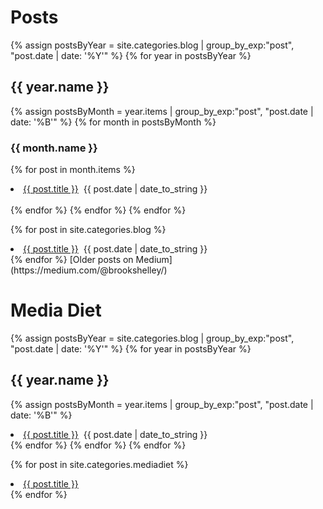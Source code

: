 # Posts

{% assign postsByYear = site.categories.blog | group_by_exp:"post", "post.date | date: '%Y'" %}
{% for year in postsByYear %}
## {{ year.name }}
{% assign postsByMonth = year.items | group_by_exp:"post", "post.date | date: '%B'" %}
{% for month in postsByMonth %}
### {{ month.name }}
{% for post in month.items %}
<li><a href="{{ post.url }}">{{ post.title }}</a>
&nbsp;<span>{{ post.date | date_to_string }}</span></li>
<br />
{% endfor %}
{% endfor %}
{% endfor %}

{% for post in site.categories.blog %}
<li>
  <a href="{{ post.url }}">{{ post.title }}</a>
   &nbsp;<span>{{ post.date | date_to_string }}</span>
</li>
{% endfor %}
[Older posts on Medium](https://medium.com/@brookshelley/)

# Media Diet

{% assign postsByYear = site.categories.blog | group_by_exp:"post", "post.date | date: '%Y'" %}
{% for year in postsByYear %}
## {{ year.name }}
{% assign postsByMonth = year.items | group_by_exp:"post", "post.date | date: '%B'" %}
<li><a href="{{ post.url }}">{{ post.title }}</a>
&nbsp;<span>{{ post.date | date_to_string }}</span></li>
{% endfor %}
{% endfor %}
{% endfor %}


{% for post in site.categories.mediadiet %}
<li>
<a href="{{ post.url }}">{{ post.title }}</a>
</li>
{% endfor %}
